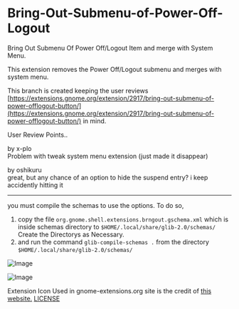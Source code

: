 # Bring-Out-Submenu-of-Power-Off-Logout
Bring Out Submenu Of Power Off/Logout Item and merge with System Menu.

This extension removes the Power Off/Logout submenu and merges with system menu.

This branch is created keeping the user reviews [https://extensions.gnome.org/extension/2917/bring-out-submenu-of-power-offlogout-button/](https://extensions.gnome.org/extension/2917/bring-out-submenu-of-power-offlogout-button/) in mind.

User Review Points..

by x-plo  
Problem with tweak system menu extension (just made it disappear)

by oshikuru  
great, but any chance of an option to hide the suspend entry? i keep accidently hitting it

---------------------------------------------------------------------------------------------------------------

you must compile the schemas to use the options. To do so,
1. copy the file `org.gnome.shell.extensions.brngout.gschema.xml` which is inside schemas directory to `$HOME/.local/share/glib-2.0/schemas/` Create the Directorys as Necessary.
2. and run the command `glib-compile-schemas .` from the directory `$HOME/.local/share/glib-2.0/schemas/`

![Image](https://i.stack.imgur.com/yWtPV.png)

![Image](https://i.stack.imgur.com/Q7YK7.gif)

Extension Icon Used in gnome-extensions.org site is the credit of [this website.](https://materialdesignicons.com/) [LICENSE](https://github.com/google/material-design-icons/blob/master/LICENSE)


